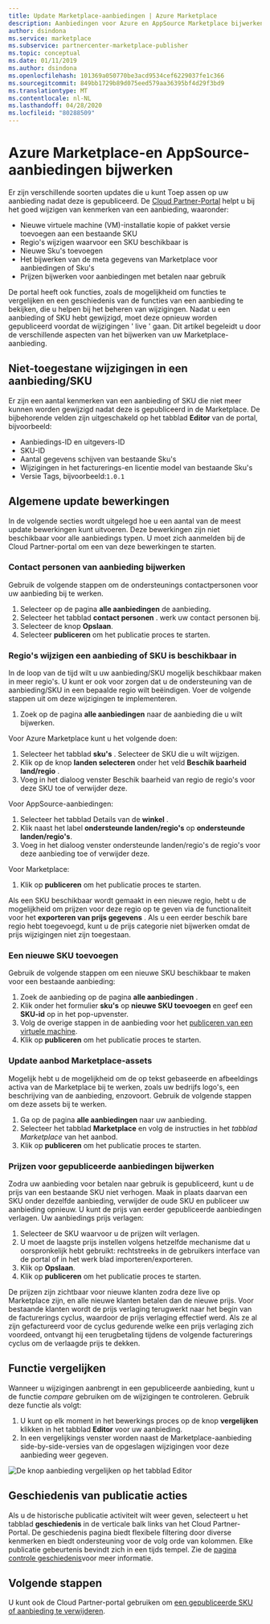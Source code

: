 ```yaml
---
title: Update Marketplace-aanbiedingen | Azure Marketplace
description: Aanbiedingen voor Azure en AppSource Marketplace bijwerken met behulp van de Cloud Partner-portal
author: dsindona
ms.service: marketplace
ms.subservice: partnercenter-marketplace-publisher
ms.topic: conceptual
ms.date: 01/11/2019
ms.author: dsindona
ms.openlocfilehash: 101369a050770be3acd9534cef6229037fe1c366
ms.sourcegitcommit: 849bb1729b89d075eed579aa36395bf4d29f3bd9
ms.translationtype: MT
ms.contentlocale: nl-NL
ms.lasthandoff: 04/28/2020
ms.locfileid: "80288509"
---
```

# <a name="update-azure-marketplace-and-appsource-offers"></a>Azure Marketplace-en AppSource-aanbiedingen bijwerken

Er zijn verschillende soorten updates die u kunt Toep assen op uw aanbieding nadat deze is gepubliceerd.  De [Cloud Partner-Portal](https://cloudpartner.azure.com/) helpt u bij het goed wijzigen van kenmerken van een aanbieding, waaronder:

-  Nieuwe virtuele machine (VM)-installatie kopie of pakket versie toevoegen aan een bestaande SKU
-  Regio's wijzigen waarvoor een SKU beschikbaar is
-  Nieuwe Sku's toevoegen
-  Het bijwerken van de meta gegevens van Marketplace voor aanbiedingen of Sku's 
-  Prijzen bijwerken voor aanbiedingen met betalen naar gebruik

De portal heeft ook functies, zoals de mogelijkheid om functies te vergelijken en een geschiedenis van de functies van een aanbieding te bekijken, die u helpen bij het beheren van wijzigingen.  Nadat u een aanbieding of SKU hebt gewijzigd, moet deze opnieuw worden gepubliceerd voordat de wijzigingen ' live ' gaan.  Dit artikel begeleidt u door de verschillende aspecten van het bijwerken van uw Marketplace-aanbieding.

## <a name="unpermitted-changes-to-an-offersku"></a>Niet-toegestane wijzigingen in een aanbieding/SKU

Er zijn een aantal kenmerken van een aanbieding of SKU die niet meer kunnen worden gewijzigd nadat deze is gepubliceerd in de Marketplace.  De bijbehorende velden zijn uitgeschakeld op het tabblad **Editor** van de portal, bijvoorbeeld:  

- Aanbiedings-ID en uitgevers-ID
- SKU-ID 
- Aantal gegevens schijven van bestaande Sku's
- Wijzigingen in het facturerings-en licentie model van bestaande Sku's
- Versie Tags, bijvoorbeeld:`1.0.1`


## <a name="common-update-operations"></a>Algemene update bewerkingen

In de volgende secties wordt uitgelegd hoe u een aantal van de meest update bewerkingen kunt uitvoeren.  Deze bewerkingen zijn niet beschikbaar voor alle aanbiedings typen.  U moet zich aanmelden bij de Cloud Partner-portal om een van deze bewerkingen te starten.


### <a name="update-offer-contacts"></a>Contact personen van aanbieding bijwerken

Gebruik de volgende stappen om de ondersteunings contactpersonen voor uw aanbieding bij te werken.
1. Selecteer op de pagina **alle aanbiedingen** de aanbieding.
2. Selecteer het tabblad **contact personen** . werk uw contact personen bij.
3. Selecteer de knop **Opslaan**.
4. Selecteer **publiceren** om het publicatie proces te starten.


### <a name="change-regions-an-offer-or-sku-is-available-in"></a>Regio's wijzigen een aanbieding of SKU is beschikbaar in

In de loop van de tijd wilt u uw aanbieding/SKU mogelijk beschikbaar maken in meer regio's.
U kunt er ook voor zorgen dat u de ondersteuning van de aanbieding/SKU in een bepaalde regio wilt beëindigen.
Voer de volgende stappen uit om deze wijzigingen te implementeren.

1. Zoek op de pagina **alle aanbiedingen** naar de aanbieding die u wilt bijwerken.

Voor Azure Marketplace kunt u het volgende doen:

1. Selecteer het tabblad **sku's** .  Selecteer de SKU die u wilt wijzigen.
1. Klik op de knop **landen selecteren** onder het veld **Beschik baarheid land/regio** .
1. Voeg in het dialoog venster Beschik baarheid van regio de regio's voor deze SKU toe of verwijder deze.

Voor AppSource-aanbiedingen:

1. Selecteer het tabblad Details van de **winkel** .
1. Klik naast het label **ondersteunde landen/regio's** op **ondersteunde landen/regio's**. 
1. Voeg in het dialoog venster ondersteunde landen/regio's de regio's voor deze aanbieding toe of verwijder deze.

Voor Marketplace:

1. Klik op **publiceren** om het publicatie proces te starten. 

Als een SKU beschikbaar wordt gemaakt in een nieuwe regio, hebt u de mogelijkheid om prijzen voor deze regio op te geven via de functionaliteit voor het **exporteren van prijs gegevens** . Als u een eerder beschik bare regio hebt toegevoegd, kunt u de prijs categorie niet bijwerken omdat de prijs wijzigingen niet zijn toegestaan.


### <a name="add-a-new-sku"></a>Een nieuwe SKU toevoegen 

Gebruik de volgende stappen om een nieuwe SKU beschikbaar te maken voor een bestaande aanbieding:

1. Zoek de aanbieding op de pagina **alle aanbiedingen** .
3. Klik onder het formulier **sku's** op **nieuwe SKU toevoegen** en geef een **SKU-id** op in het pop-upvenster.
4. Volg de overige stappen in de aanbieding voor het [publiceren van een virtuele machine](../virtual-machine/cpp-publish-offer.md).
5. Klik op **publiceren** om het publicatie proces te starten.


### <a name="update-offer-marketplace-assets"></a>Update aanbod Marketplace-assets

Mogelijk hebt u de mogelijkheid om de op tekst gebaseerde en afbeeldings activa van de Marketplace bij te werken, zoals uw bedrijfs logo's, een beschrijving van de aanbieding, enzovoort. Gebruik de volgende stappen om deze assets bij te werken.

1. Ga op de pagina **alle aanbiedingen** naar uw aanbieding. 
2. Selecteer het tabblad **Marketplace** en volg de instructies in het *tabblad Marketplace* van het aanbod.
3. Klik op **publiceren** om het publicatie proces te starten.


### <a name="update-pricing-on-published-offers"></a>Prijzen voor gepubliceerde aanbiedingen bijwerken

Zodra uw aanbieding voor betalen naar gebruik is gepubliceerd, kunt u de prijs van een bestaande SKU niet verhogen.  Maak in plaats daarvan een SKU onder dezelfde aanbieding, verwijder de oude SKU en publiceer uw aanbieding opnieuw. U kunt de prijs van eerder gepubliceerde aanbiedingen verlagen. Uw aanbiedings prijs verlagen:

1. Selecteer de SKU waarvoor u de prijzen wilt verlagen.
2. U moet de laagste prijs instellen volgens hetzelfde mechanisme dat u oorspronkelijk hebt gebruikt: rechtstreeks in de gebruikers interface van de portal of in het werk blad importeren/exporteren.
3. Klik op **Opslaan**.
4. Klik op **publiceren** om het publicatie proces te starten.

De prijzen zijn zichtbaar voor nieuwe klanten zodra deze live op Marketplace zijn, en alle nieuwe klanten betalen dan de nieuwe prijs.  Voor bestaande klanten wordt de prijs verlaging terugwerkt naar het begin van de facturerings cyclus, waardoor de prijs verlaging effectief werd.  Als ze al zijn gefactureerd voor de cyclus gedurende welke een prijs verlaging zich voordeed, ontvangt hij een terugbetaling tijdens de volgende facturerings cyclus om de verlaagde prijs te dekken.


## <a name="compare-feature"></a>Functie vergelijken

Wanneer u wijzigingen aanbrengt in een gepubliceerde aanbieding, kunt u de functie *compare* gebruiken om de wijzigingen te controleren. Gebruik deze functie als volgt:

1. U kunt op elk moment in het bewerkings proces op de knop **vergelijken** klikken in het tabblad **Editor** voor uw aanbieding.
2. In een vergelijkings venster worden naast de Marketplace-aanbieding side-by-side-versies van de opgeslagen wijzigingen voor deze aanbieding weer gegeven. 

![De knop aanbieding vergelijken op het tabblad Editor](./media/offer-compare-button.png)


## <a name="history-of-publishing-actions"></a>Geschiedenis van publicatie acties

Als u de historische publicatie activiteit wilt weer geven, selecteert u het tabblad **geschiedenis** in de verticale balk links van het Cloud Partner-Portal.  De geschiedenis pagina biedt flexibele filtering door diverse kenmerken en biedt ondersteuning voor de volg orde van kolommen.  Elke publicatie gebeurtenis bevindt zich in een tijds tempel.  Zie de [pagina controle geschiedenis](../portal-tour/cpp-history-page.md)voor meer informatie.


## <a name="next-steps"></a>Volgende stappen

U kunt ook de Cloud Partner-portal gebruiken om [een gepubliceerde SKU of aanbieding te verwijderen](./cpp-delete-offer.md).
